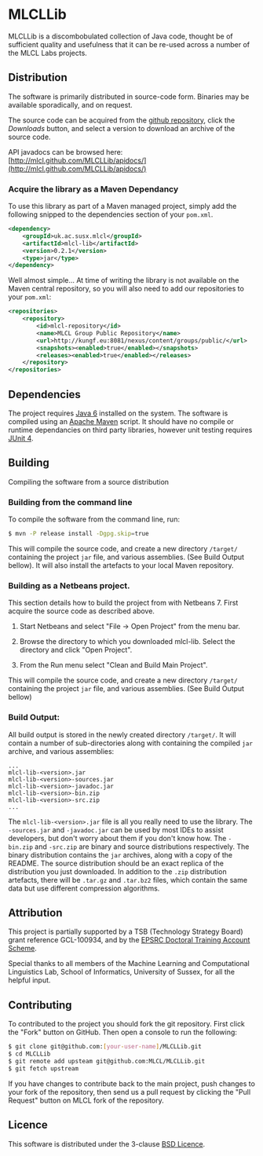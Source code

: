 # MLCLLib

MLCLLib is a discombobulated collection of Java code, thought be of sufficient quality and usefulness that it can be re-used across a number of the MLCL Labs projects.

## Distribution 

The software is primarily distributed in source-code form. Binaries may be available sporadically, and on request. 

The source code can be acquired from the [github repository](https://github.com/MLCL/MLCLLib), click the *Downloads* button, and select a version to download an archive of the source code.

API javadocs can be browsed here: [http://mlcl.github.com/MLCLLib/apidocs/](http://mlcl.github.com/MLCLLib/apidocs/)

### Acquire the library as a Maven Dependancy

To use this library as part of a Maven managed project, simply add the following snipped to the dependencies section of your ```pom.xml```.

```xml
<dependency>
   	<groupId>uk.ac.susx.mlcl</groupId>
	<artifactId>mlcl-lib</artifactId>
	<version>0.2.1</version>
	<type>jar</type>
</dependency>
```

Well almost simple... At time of writing the library is not available on the Maven central repository, so you will also need to add our repositories to your ```pom.xml```:

```xml
<repositories>
    <repository>
        <id>mlcl-repository</id>
        <name>MLCL Group Public Repository</name>
        <url>http://kungf.eu:8081/nexus/content/groups/public/</url>
        <snapshots><enabled>true</enabled></snapshots>
        <releases><enabled>true</enabled></releases>
    </repository>
</repositories>
```


## Dependencies

The project requires [Java 6](http://www.oracle.com/technetwork/java/javase/downloads/index.html) installed on the system. The software is compiled using an [Apache Maven](http://maven.apache.org/) script. It should have no compile or runtime dependancies on third party libraries, however unit testing requires [JUnit 4](http://www.junit.org/).


## Building

Compiling the software from a source distribution

### Building from the command line

To compile the software from the command line, run:

```sh
$ mvn -P release install -Dgpg.skip=true
```

This will compile the source code, and create a new directory `/target/` containing the project `jar` file, and various assemblies. (See Build Output bellow). It will also install the artefacts to your local Maven repository.

### Building as a Netbeans project.

This section details how to build the project from with Netbeans 7. First acquire the source code as described above. 

1. Start Netbeans and select "File -> Open Project" from the menu bar.

2. Browse the directory to which you downloaded mlcl-lib. Select the directory and click "Open Project".

3. From the Run menu select "Clean and Build Main Project".

This will compile the source code, and create a new directory `/target/` containing the project `jar` file, and various assemblies. (See Build Output bellow)

### Build Output:

All build output is stored in the newly created directory `/target/`. It will
contain a number of sub-directories along with containing the compiled `jar` archive, and various assemblies:

```
...
mlcl-lib-<version>.jar
mlcl-lib-<version>-sources.jar
mlcl-lib-<version>-javadoc.jar
mlcl-lib-<version>-bin.zip
mlcl-lib-<version>-src.zip
...
```

The `mlcl-lib-<version>.jar` file is all you really need to use the library. The `-sources.jar` and `-javadoc.jar` can be used by most IDEs to assist developers, but don't worry about them if you don't know how. The `-bin.zip` and `-src.zip` are binary and source distributions respectively. The binary distribution contains the ```jar``` archives, along with a copy of the README. The source distribution should be an exact replica of the distribution you just downloaded. In addition to the `.zip` distribution artefacts, there will be `.tar.gz` and `.tar.bz2` files, which contain the same data but use different compression algorithms.

## Attribution 

This project is partially supported by a TSB (Technology Strategy Board) grant reference GCL-100934, and by the [EPSRC Doctoral Training Account Scheme](http://www.epsrc.ac.uk/funding/students/dta).

Special thanks to all members of the Machine Learning and Computational Linguistics Lab, School of Informatics, University of Sussex, for all the helpful input.


## Contributing

To contributed to the project you should fork the git repository. First click the "Fork" button on GitHub. Then open a console to run the following:

```sh
$ git clone git@github.com:[your-user-name]/MLCLLib.git
$ cd MLCLLib
$ git remote add upsteam git@github.com:MLCL/MLCLLib.git
$ git fetch upstream
```

If you have changes to contribute back to the main project, push changes to your fork of the repository, then send us a pull request by clicking the "Pull Request" button on MLCL fork of the repository.


## Licence

This software is distributed under the 3-clause [BSD Licence](https://raw.github.com/MLCL/MLCLLib/master/LICENCE).

